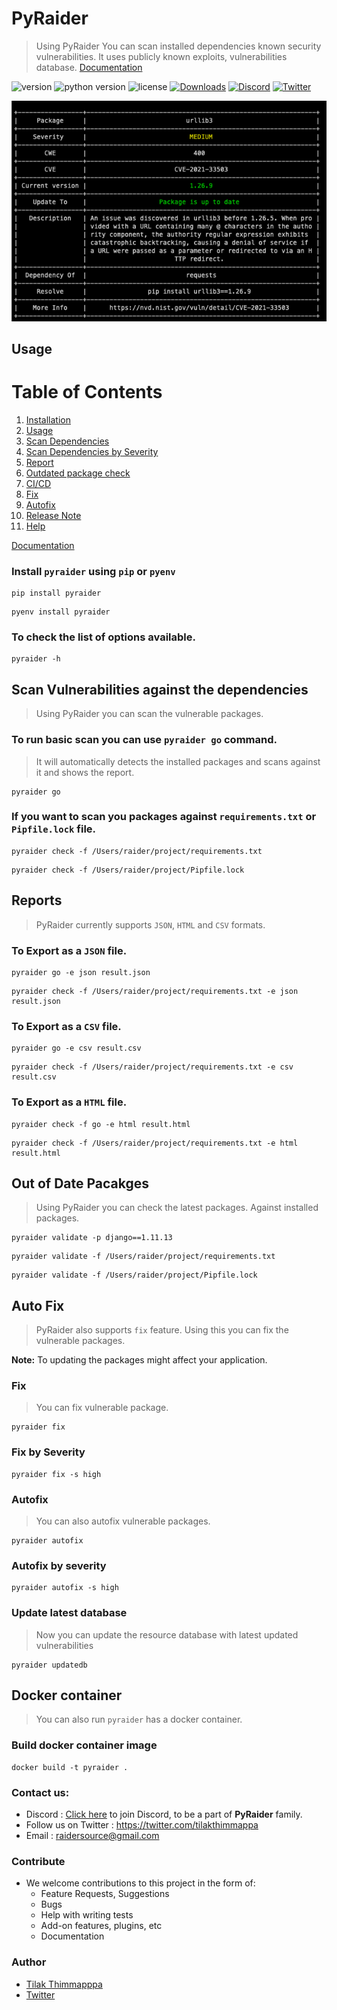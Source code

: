 # PyRaider

> Using PyRaider You can scan installed dependencies known security vulnerabilities. It uses publicly known exploits, vulnerabilities database. [Documentation](https://pyraider.raidersource.com)

![version](https://img.shields.io/badge/release-1.0.19-success)
![python version](https://img.shields.io/badge/python-3-blue)
![license](https://img.shields.io/badge/license-MIT-brightgreen)
[![Downloads](https://static.pepy.tech/personalized-badge/pyraider?period=total&units=international_system&left_color=black&right_color=orange&left_text=downloads)](https://pepy.tech/project/pyraider)
[![Discord](https://img.shields.io/badge/chat-discord-46BC99.svg)](https://discord.gg/SdX62BnS8Y)
[![Twitter](https://img.shields.io/badge/follow--informational?style=social&logo=twitter)](https://twitter.com/tilakthimmappa)





![pyraider](img/pyraider_scan.png)

                                    
## Usage

# Table of Contents
1. [Installation](https://pyraider.raidersource.com/docs/installation)
2. [Usage](https://pyraider.raidersource.com/docs/usage)
3. [Scan Dependencies](https://pyraider.raidersource.com/docs/go)
4. [Scan Dependencies by Severity](https://pyraider.raidersource.com/docs/go-sev)
5. [Report](https://pyraider.raidersource.com/docs/json-reports)
6. [Outdated package check](https://pyraider.raidersource.com/docs/outdated-packages)
7. [CI/CD](https://pyraider.raidersource.com/docs/jenkins-ci-cd)
8. [Fix](https://pyraider.raidersource.com/docs/fix)
9. [Autofix](https://pyraider.raidersource.com/docs/autofix)
10. [Release Note](https://pyraider.raidersource.com/docs/release-note)
11. [Help](https://pyraider.raidersource.com/docs/help)

[Documentation](https://pyraider.raidersource.com/)

### Install `pyraider` using `pip` or `pyenv`

```commandline
pip install pyraider
```

```commandline
pyenv install pyraider
```

### To check the list of options available.

```commandline
pyraider -h
```

##  Scan Vulnerabilities against the dependencies
> Using PyRaider you can scan the vulnerable packages.

### To run basic scan you can use `pyraider go` command. 
>It will automatically detects the installed packages and scans against it and shows the report.

```commandline
pyraider go
```

### If you want to scan you packages against `requirements.txt` or `Pipfile.lock` file.

```commandline
pyraider check -f /Users/raider/project/requirements.txt
```

```commandline
pyraider check -f /Users/raider/project/Pipfile.lock
```

## Reports
> PyRaider currently supports `JSON`, `HTML` and `CSV` formats.

### To Export as a `JSON` file.

```commandline
pyraider go -e json result.json
```

```commandline
pyraider check -f /Users/raider/project/requirements.txt -e json result.json
```


### To Export as a `CSV` file.

```commandline
pyraider go -e csv result.csv
```

```commandline
pyraider check -f /Users/raider/project/requirements.txt -e csv result.csv
```


### To Export as a `HTML` file.

```commandline
pyraider check -f go -e html result.html
```

```commandline
pyraider check -f /Users/raider/project/requirements.txt -e html result.html
```


## Out of Date Pacakges
> Using PyRaider you can check the latest packages. Against installed packages.

```commandline
pyraider validate -p django==1.11.13
```

```commandline
pyraider validate -f /Users/raider/project/requirements.txt
```

```commandline
pyraider validate -f /Users/raider/project/Pipfile.lock
```


## Auto Fix
> PyRaider also supports `fix` feature. Using this you can fix the vulnerable packages.

**Note:** To updating the packages might affect your application.

### Fix
> You can fix vulnerable package.

```
pyraider fix
```
### Fix by Severity

```
pyraider fix -s high
```

### Autofix
> You can also autofix vulnerable packages.

```
pyraider autofix
```

### Autofix by severity
```
pyraider autofix -s high
```

### Update latest database
> Now you can update the resource database with latest updated vulnerabilities

```
pyraider updatedb
```

## Docker container
> You can also run `pyraider` has a docker container.

### Build docker container image

```
docker build -t pyraider .
```

### Contact us:
* Discord : [Click here](https://discord.gg/tBbmCJq) to join Discord, to be a part of **PyRaider** family.
* Follow us on Twitter : https://twitter.com/tilakthimmappa
* Email : raidersource@gmail.com

### Contribute
* We welcome contributions to this project in the form of:
    * Feature Requests, Suggestions
    * Bugs
    * Help with writing tests
    * Add-on features, plugins, etc
    * Documentation

### Author
    
* [Tilak Thimmapppa](https://tilakthimmappa.com/)
* [Twitter](https://twitter.com/tilakthimmappa)

